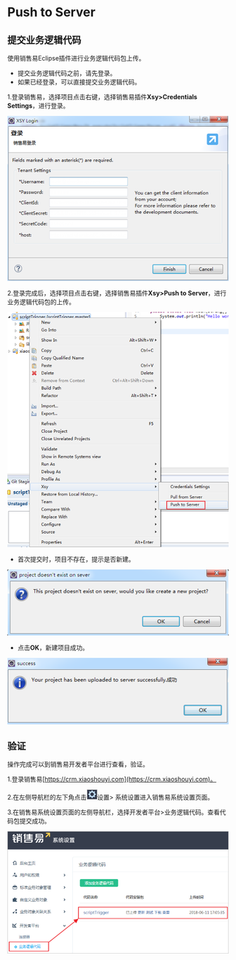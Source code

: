# Push to Server

## 提交业务逻辑代码

使用销售易Eclipse插件进行业务逻辑代码包上传。

* 提交业务逻辑代码之前，请先登录。
* 如果已经登录，可以直接提交业务逻辑代码。

1.登录销售易，选择项目点击右键，选择销售易插件**Xsy&gt;Credentials Settings**，进行登录。

![](/assets/xsylogin.png)

2.登录完成后，选择项目点击右键，选择销售易插件**Xsy&gt;Push to Server**，进行业务逻辑代码包的上传。

![](/assets/trigger.png)

* 首次提交时，项目不存在，提示是否新建。

![](/assets/newTriggerproject.png)

* 点击**OK**，新建项目成功。

![](/assets/triggersuccessful.png)

## 验证

操作完成可以到销售易开发者平台进行查看，验证。

1.登录销售易[https://crm.xiaoshouyi.com](https://crm.xiaoshouyi.com)。

2.在左侧导航栏的左下角点击![](/assets/set.png)设置&gt; 系统设置进入销售易系统设置页面。

3.在销售易系统设置页面的左侧导航栏，选择开发者平台&gt;业务逻辑代码。查看代码包提交成功。

![](/assets/ScriptTriggerINF.png)



